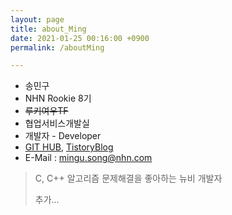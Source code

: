 ```yaml
---
layout: page
title: about_Ming
date: 2021-01-25 00:16:00 +0900
permalink: /aboutMing

---
```


- 송민구
- NHN Rookie 8기
- ~~루키여우TF~~
- 협업서비스개발실
- 개발자 - Developer
- [GIT HUB][git_link], [TistoryBlog][tistory]
- E-Mail : mingu.song@nhn.com

> C, C++ 알고리즘 문제해결을 좋아하는 뉴비 개발자
>
> 추가...

[git_link]: https://github.com/MingNine9999
[tistory]: https://mingnine9999.tistory.com/

